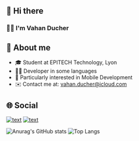 ## 👋 Hi there
### 🙋‍♂️ I'm Vahan Ducher

## 🎯 About me
- 🎓 Student at EPITECH Technology, Lyon
- 👨‍💻 Developer in some languages
- 📲 Particularly interested in Mobile Development
- ✉️ Contact me at: vahan.ducher@icloud.com

## 🌐 Social
[![text](https://img.shields.io/badge/LinkedIn-0077B5?style=for-the-badge&logo=linkedin&logoColor=white)](https://www.linkedin.com/in/vahan-ducher-413501214/?originalSubdomain=fr)
[![text](https://img.shields.io/badge/X-000000?style=for-the-badge&logo=X&logoColor=white)](https://x.com/VahanDucher/)

![Anurag's GitHub stats](https://github-readme-stats.vercel.app/api?username=anuraghazra&show_icons=true&theme=transparent)
![Top Langs](https://github-readme-stats.vercel.app/api/top-langs/?username=anuraghazra&layout=compact&theme=transparent)

<!--
**vahand/vahand** is a ✨ _special_ ✨ repository because its `README.md` (this file) appears on your GitHub profile.

Here are some ideas to get you started:

- 🔭 I’m currently working on ...
- 🌱 I’m currently learning ...
- 👯 I’m looking to collaborate on ...
- 🤔 I’m looking for help with ...
- 💬 Ask me about ...
- 📫 How to reach me: ...
- 😄 Pronouns: ...
- ⚡ Fun fact: ...
-->
